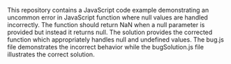 This repository contains a JavaScript code example demonstrating an uncommon error in JavaScript function where null values are handled incorrectly. The function should return NaN when a null parameter is provided but instead it returns null.  The solution provides the corrected function which appropriately handles null and undefined values. The bug.js file demonstrates the incorrect behavior while the bugSolution.js file illustrates the correct solution.